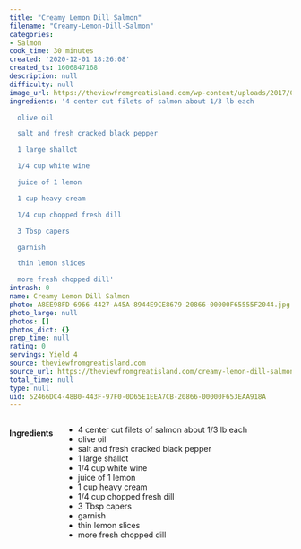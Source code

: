 ```yaml
---
title: "Creamy Lemon Dill Salmon"
filename: "Creamy-Lemon-Dill-Salmon"
categories:
- Salmon
cook_time: 30 minutes
created: '2020-12-01 18:26:08'
created_ts: 1606847168
description: null
difficulty: null
image_url: https://theviewfromgreatisland.com/wp-content/uploads/2017/09/creamy-lemon-dill-salmon-4527-September-25-2017-350x525.jpg
ingredients: '4 center cut filets of salmon about 1/3 lb each

  olive oil

  salt and fresh cracked black pepper

  1 large shallot

  1/4 cup white wine

  juice of 1 lemon

  1 cup heavy cream

  1/4 cup chopped fresh dill

  3 Tbsp capers

  garnish

  thin lemon slices

  more fresh chopped dill'
intrash: 0
name: Creamy Lemon Dill Salmon
photo: A8EE98FD-6966-4427-A45A-8944E9CE8679-20866-00000F65555F2044.jpg
photo_large: null
photos: []
photos_dict: {}
prep_time: null
rating: 0
servings: Yield 4
source: theviewfromgreatisland.com
source_url: https://theviewfromgreatisland.com/creamy-lemon-dill-salmon/
total_time: null
type: null
uid: 52466DC4-48B0-443F-97F0-0D65E1EEA7CB-20866-00000F653EAA918A
---
```

<div class="large-8 medium-7 columns" id="writeup">	</div><!-- #writeup -->
</div><!-- #row-one -->
<div class="row" id="row-two">	<div class="medium-4 small-5 columns"><h4 id="ingredients">Ingredients</h4><div class="box box-ingredients content"><ul>
<li>4 center cut filets of salmon about 1/3 lb each</li>
<li>olive oil</li>
<li>salt and fresh cracked black pepper</li>
<li>1 large shallot</li>
<li>1/4 cup white wine</li>
<li>juice of 1 lemon</li>
<li>1 cup heavy cream</li>
<li>1/4 cup chopped fresh dill</li>
<li>3 Tbsp capers</li>
<li>garnish</li>
<li>thin lemon slices</li>
<li>more fresh chopped dill</li>
</ul>
</div>	</div>	<div class="medium-6 small-7 columns">	</div>